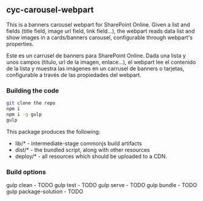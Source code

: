## cyc-carousel-webpart

This is a banners carousel webpart for SharePoint Online. 
Given a list and fields (title field, image url field, link field...), the webpart reads data list and show images in a cards/banners carousel, configurable through webpart's properties.

Este es un carrusel de banners para SharePoint Online.
Dada una lista y unos campos (título, url de la imagen, enlace...), el webpart lee el contenido de la lista y muestra las imágenes en un carrusel de banners o tarjetas, configurable a través de las propiedades del webpart.

### Building the code

```bash
git clone the repo
npm i
npm i -g gulp
gulp
```

This package produces the following:

* lib/* - intermediate-stage commonjs build artifacts
* dist/* - the bundled script, along with other resources
* deploy/* - all resources which should be uploaded to a CDN.

### Build options

gulp clean - TODO
gulp test - TODO
gulp serve - TODO
gulp bundle - TODO
gulp package-solution - TODO

